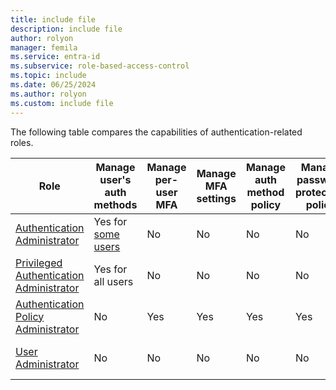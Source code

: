 ```yaml
---
title: include file
description: include file
author: rolyon
manager: femila
ms.service: entra-id
ms.subservice: role-based-access-control
ms.topic: include
ms.date: 06/25/2024
ms.author: rolyon
ms.custom: include file
---
```


The following table compares the capabilities of authentication-related roles.

| Role | Manage user's auth methods | Manage per-user MFA | Manage MFA settings | Manage auth method policy | Manage password protection policy | Update sensitive properties | Delete and restore users |
| ---- | ---- | ---- | ---- | ---- | ---- | ---- | --- |
| [Authentication Administrator](../permissions-reference.md#authentication-administrator) | Yes for [some users](../privileged-roles-permissions.md#who-can-perform-sensitive-actions) | No | No | No | No | Yes for [some users](../privileged-roles-permissions.md#who-can-perform-sensitive-actions) | Yes for [some users](../privileged-roles-permissions.md#who-can-perform-sensitive-actions) |
| [Privileged Authentication Administrator](../permissions-reference.md#privileged-authentication-administrator) | Yes for all users | No | No | No | No | Yes for all users | Yes for all users |
| [Authentication Policy Administrator](../permissions-reference.md#authentication-policy-administrator) | No | Yes | Yes | Yes | Yes | No | No |
| [User Administrator](../permissions-reference.md#user-administrator) | No | No | No | No | No | Yes for [some users](../privileged-roles-permissions.md#who-can-perform-sensitive-actions) | Yes for [some users](../privileged-roles-permissions.md#who-can-perform-sensitive-actions) |
